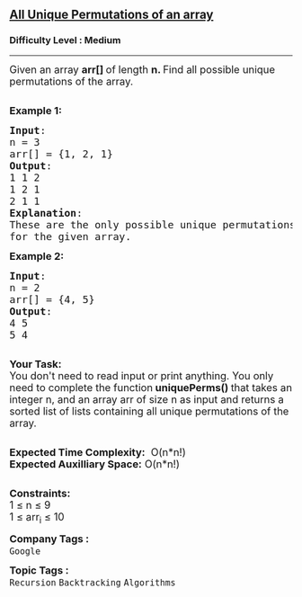 <h2><a href="https://practice.geeksforgeeks.org/problems/all-unique-permutations-of-an-array/1?page=2&difficulty[]=1&category[]=Recursion&sortBy=submissions">All Unique Permutations of an array</a></h2><h3>Difficulty Level : Medium</h3><hr><div class="problems_problem_content__Xm_eO"><p><span style="font-size:18px">Given an array <strong>arr[] </strong>of length <strong>n. </strong>Find all possible unique permutations of the array.</span></p>

<p><br>
<span style="font-size:18px"><strong>Example 1:</strong></span></p>

<pre><span style="font-size:18px"><strong>Input</strong>: 
n = 3
arr[] = {1, 2, 1}
<strong>Output</strong>: 
1 1 2
1 2 1
2 1 1
<strong>Explanation</strong>:
These are the only possible unique permutations
for the given array.</span>
</pre>

<p><span style="font-size:18px"><strong>Example 2:</strong></span></p>

<pre><span style="font-size:18px"><strong>Input</strong>: 
n = 2
arr[] = {4, 5}
<strong>Output</strong>: 
4 5
5 4
</span></pre>

<p><br>
<strong><span style="font-size:18px">Your Task:</span></strong><br>
<span style="font-size:18px">You don't need to read input or print anything.&nbsp;You only need to complete the function<strong> uniquePerms()&nbsp;</strong>that takes an integer n, and an array arr of size n as input and returns a sorted list of lists containing all unique permutations of the array.</span></p>

<p><br>
<span style="font-size:18px"><strong>Expected Time Complexity:</strong> &nbsp;O(n*n!)<br>
<strong>Expected Auxilliary Space:</strong> O(n*n!)</span><br>
&nbsp;</p>

<p><span style="font-size:18px"><strong>Constraints:</strong></span><br>
<span style="font-size:18px">1 ≤ n ≤ 9<br>
1 ≤ arr<sub>i</sub> ≤ 10</span></p>
</div><p><span style=font-size:18px><strong>Company Tags : </strong><br><code>Google</code>&nbsp;<br><p><span style=font-size:18px><strong>Topic Tags : </strong><br><code>Recursion</code>&nbsp;<code>Backtracking</code>&nbsp;<code>Algorithms</code>&nbsp;